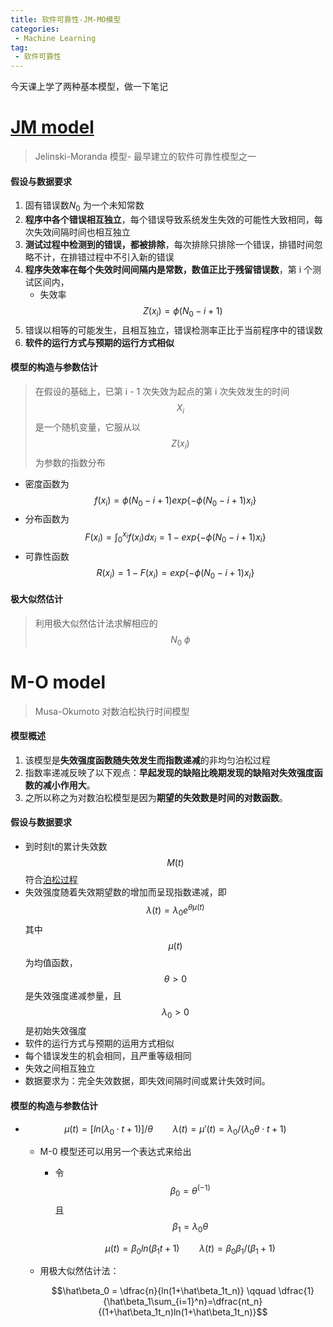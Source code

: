 ```yaml
---
title: 软件可靠性-JM-MO模型
categories:
 - Machine Learning
tag:
 - 软件可靠性
---
```

今天课上学了两种基本模型，做一下笔记


# [JM model](http://aircconline.com/ijsea/V7N2/7216ijsea04.pdf)



> Jelinski-Moranda 模型- 最早建立的软件可靠性模型之一

#### 假设与数据要求

1. 固有错误数$N_0$ 为一个未知常数
2. **程序中各个错误相互独立**，每个错误导致系统发生失效的可能性大致相同，每次失效间隔时间也相互独立
3. **测试过程中检测到的错误，都被排除**，每次排除只排除一个错误，排错时间忽略不计，在排错过程中不引入新的错误
4. **程序失效率在每个失效时间间隔内是常数，数值正比于残留错误数**，第 i 个测试区间内，
   - 失效率 $$Z(x_i) = \phi(N_0- i + 1)$$ 
5. 错误以相等的可能发生，且相互独立，错误检测率正比于当前程序中的错误数
6. **软件的运行方式与预期的运行方式相似**



#### 模型的构造与参数估计

> 在假设的基础上，已第 i - 1 次失效为起点的第 i 次失效发生的时间 $$X_i$$ 是一个随机变量，它服从以$$Z(x_i)$$为参数的指数分布

- 密度函数为 $$f(x_i) = \phi(N_0 - i + 1)exp\{-\phi(N_0 - i + 1)x_i\}$$ 
- 分布函数为 $$F(x_i) = \int_0^{x_i}f(x_i)dx_i=1-exp\{-\phi(N_0-i+1)x_i\}$$ 
- 可靠性函数 $$R(x_i) = 1-F(x_i)=exp\{-\phi(N_0-i+1)x_i\}$$ 

#### 极大似然估计

> 利用极大似然估计法求解相应的$$N_0\ \phi$$





# M-O model

> Musa-Okumoto 对数泊松执行时间模型

#### 模型概述

1. 该模型是**失效强度函数随失效发生而指数递减**的非均匀泊松过程
2. 指数率递减反映了以下观点：**早起发现的缺陷比晚期发现的缺陷对失效强度函数的减小作用大**。
3. 之所以称之为对数泊松模型是因为**期望的失效数是时间的对数函数**。

#### 假设与数据要求

- 到时刻t的累计失效数$$M(t)$$符合[泊松过程](https://www.google.com.sg/url?sa=t&rct=j&q=&esrc=s&source=web&cd=1&ved=0ahUKEwihx_SEu7HWAhWHpo8KHahzBDoQFggnMAA&url=https%3A%2F%2Fzh.wikipedia.org%2Fzh-sg%2F%25E6%25B3%258A%25E6%259D%25BE%25E8%25BF%2587%25E7%25A8%258B&usg=AFQjCNFrpkO2DhUtk_nW7DGFtbbUuUfo_A)
- 失效强度随着失效期望数的增加而呈现指数递减，即$$\lambda(t) = \lambda_0e^{\theta\mu(t)}$$其中$$\mu(t)$$为均值函数，$$\theta > 0$$是失效强度递减参量，且$$\lambda_0 > 0$$是初始失效强度
- 软件的运行方式与预期的运用方式相似
- 每个错误发生的机会相同，且严重等级相同
- 失效之间相互独立
- 数据要求为：完全失效数据，即失效间隔时间或累计失效时间。

#### 模型的构造与参数估计

- $$\mu(t)=[ln(\lambda_0\cdot t+1)]/\theta \qquad  \lambda(t)=\mu'(t)=\lambda_0/(\lambda_0\theta\cdot t+1)$$

  - M-0 模型还可以用另一个表达式来给出

    - 令$$\beta_0=\theta^{(-1)}$$且$$\beta_1=\lambda_0\theta$$

      $$\mu(t)=\beta_0ln(\beta_1t+1) \qquad \lambda(t)=\beta_0\beta_1/(\beta_1+1)$$

  - 用极大似然估计法：

    $$\hat\beta_0 = \dfrac{n}{ln(1+\hat\beta_1t_n)} \qquad \dfrac{1}{\hat\beta_1\sum_{i=1}^n}=\dfrac{nt_n}{(1+\hat\beta_1t_n)ln(1+\hat\beta_1t_n)}$$

